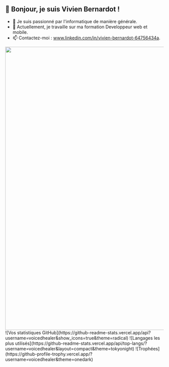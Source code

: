 ## 👋 Bonjour, je suis Vivien Bernardot !
- 🌱 Je suis passionné par l'informatique de manière générale.
- 🔭 Actuellement, je travaille sur ma formation Developpeur web et mobile. 
- 📫 Contactez-moi : www.linkedin.com/in/vivien-bernardot-64756434a.
<img src="https://media.giphy.com/media/26tn33aiTi1jkl6H6/giphy.gif" width="900">
![Vos statistiques GitHub](https://github-readme-stats.vercel.app/api?username=voicedhealer&show_icons=true&theme=radical)
![Langages les plus utilisés](https://github-readme-stats.vercel.app/api/top-langs/?username=voicedhealer&layout=compact&theme=tokyonight)
![Trophées](https://github-profile-trophy.vercel.app/?username=voicedhealer&theme=onedark)
